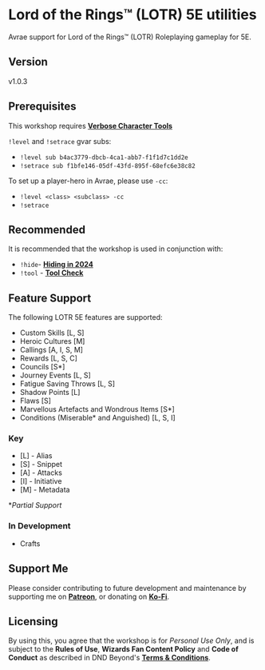 # Lord of the Rings™ (LOTR) 5E utilities

Avrae support for Lord of the Rings™ (LOTR) Roleplaying gameplay for 5E.

## Version

v1.0.3

## Prerequisites

This workshop requires [**Verbose Character Tools**](https://avrae.io/dashboard/workshop/5f7385fe647bb0a416316d1d)

`!level` and `!setrace` gvar subs:
- `!level sub b4ac3779-dbcb-4ca1-abb7-f1f1d7c1dd2e`
- `!setrace sub f1bfe146-05df-43fd-895f-68efc6e38c82`

To set up a player-hero in Avrae, please use `-cc`:

- `!level <class> <subclass> -cc`
- `!setrace`

## Recommended

It is recommended that the workshop is used in conjunction with:
- `!hide`- [**Hiding in 2024**](https://avrae.io/dashboard/workshop/6714f1721da5c606863358b9)
- `!tool` - [**Tool Check**](https://avrae.io/dashboard/workshop/630b0e39b85ea38890666c08)

## Feature Support

The following LOTR 5E features are supported:

- Custom Skills [L, S]
- Heroic Cultures [M]
- Callings [A, I, S, M]
- Rewards [L, S, C]
- Councils [S*]
- Journey Events [L, S]
- Fatigue Saving Throws [L, S]
- Shadow Points [L]
- Flaws [S]
- Marvellous Artefacts and Wondrous Items [S*]
- Conditions (Miserable* and Anguished) [L, S, I]

### Key

- [L] - Alias
- [S] - Snippet
- [A] - Attacks
- [I] - Initiative
- [M] - Metadata

*_Partial Support_

### In Development

- Crafts

## Support Me

Please consider contributing to future development and maintenance by supporting me on [**Patreon**](https://www.patreon.com/fatestapestry), or donating on [**Ko-Fi**](https://ko-fi.com/noralf).

## Licensing

By using this, you agree that the workshop is for _Personal Use Only_, and is subject to the **Rules of Use**, **Wizards Fan Content Policy** and **Code of Conduct** as described in DND Beyond's [**Terms & Conditions**](https://www.dndbeyond.com/terms-conditions).
